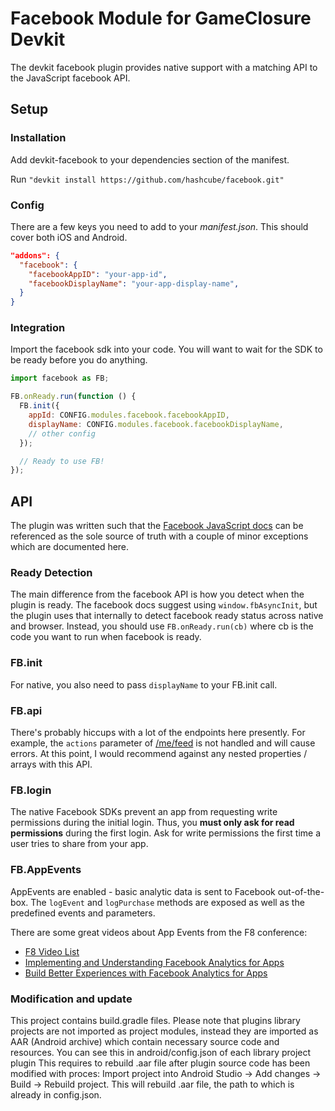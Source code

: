 Facebook Module for GameClosure Devkit
===============

The devkit facebook plugin provides native support with a matching API to the
JavaScript facebook API.

## Setup

### Installation

Add devkit-facebook to your dependencies section of the manifest.

Run
``` "devkit install https://github.com/hashcube/facebook.git" ```

### Config

There are a few keys you need to add to your _manifest.json_. This should cover
both iOS and Android.

```json
"addons": {
  "facebook": {
    "facebookAppID": "your-app-id",
    "facebookDisplayName": "your-app-display-name",
  }
}
```

### Integration

Import the facebook sdk into your code. You will want to wait for the SDK to
be ready before you do anything.

```javascript
import facebook as FB;

FB.onReady.run(function () {
  FB.init({
    appId: CONFIG.modules.facebook.facebookAppID,
    displayName: CONFIG.modules.facebook.facebookDisplayName,
    // other config
  });

  // Ready to use FB!
});
```

## API

The plugin was written such that the [Facebook JavaScript docs][facebook_js] can
be referenced as the sole source of truth with a couple of minor exceptions
which are documented here.

### Ready Detection
The main difference from the facebook API is how you detect when the plugin is
ready. The facebook docs suggest using `window.fbAsyncInit`, but the plugin uses
that internally to detect facebook ready status across native and browser.
Instead, you should use `FB.onReady.run(cb)` where cb is the code you want to
run when facebook is ready.

### FB.init
For native, you also need to pass `displayName` to your FB.init call.

### FB.api
There's probably hiccups with a lot of the endpoints here presently. For
example, the `actions` parameter of [/me/feed][user_feed_docs] is not handled
and will cause errors. At this point, I would recommend against any nested
properties / arrays with this API.

### FB.login

The native Facebook SDKs prevent an app from requesting write permissions during
the initial login. Thus, you **must only ask for read permissions** during the
first login. Ask for write permissions the first time a user tries to share from
your app.

### FB.AppEvents

AppEvents are enabled - basic analytic data is sent to Facebook
out-of-the-box. The `logEvent` and `logPurchase` methods are exposed as well as
the predefined events and parameters.

There are some great videos about App Events from the F8 conference:

 * [F8 Video List](https://developers.facebooklive.com/)
 * [Implementing and Understanding Facebook Analytics for Apps](https://developers.facebooklive.com/videos/534/implementing-and-understanding-facebook-analytics-for-apps)
 * [Build Better Experiences with Facebook Analytics for Apps](https://developers.facebooklive.com/videos/580/build-better-experiences-with-facebook-analytics-for-apps)

[facebook_js]: https://developers.facebook.com/docs/javascript/reference/v2.3
[user_feed_docs]: https://developers.facebook.com/docs/graph-api/reference/v2.3/user/feed/

### Modification and update
This project contains build.gradle files.
Please note that plugins library projects are not imported as project modules, instead they are imported as AAR (Android archive) which contain necessary source code and resources. You can see this in android/config.json of each library project plugin This requires to rebuild .aar file after plugin source code has been modified with proces: Import project into Android Studio -> Add changes -> Build -> Rebuild project. This will rebuild .aar file, the path to which is already in config.json.